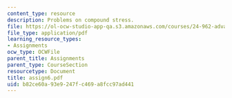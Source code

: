 ```yaml
---
content_type: resource
description: Problems on compound stress.
file: https://ol-ocw-studio-app-qa.s3.amazonaws.com/courses/24-962-advanced-phonology-spring-2005/b82ce60a93e9247fc469a8fcc97ad441_assign6.pdf
file_type: application/pdf
learning_resource_types:
- Assignments
ocw_type: OCWFile
parent_title: Assignments
parent_type: CourseSection
resourcetype: Document
title: assign6.pdf
uid: b82ce60a-93e9-247f-c469-a8fcc97ad441
---
```

